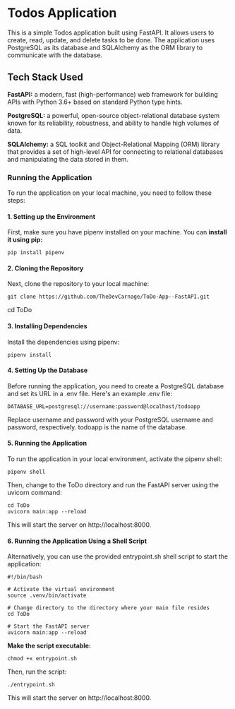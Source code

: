 # Todos Application
This is a simple Todos application built using FastAPI. It allows users to create, read, update, and delete tasks to be done. The application uses PostgreSQL as its database and SQLAlchemy as the ORM library to communicate with the database.

## Tech Stack Used
**FastAPI:** a modern, fast (high-performance) web framework for building APIs with Python 3.6+ based on standard Python type hints. 

**PostgreSQL:** a powerful, open-source object-relational database system known for its reliability, robustness, and ability to handle high volumes of data.

**SQLAlchemy:** a SQL toolkit and Object-Relational Mapping (ORM) library that provides a set of high-level API for connecting to relational databases and manipulating the data stored in them.

### Running the Application
To run the application on your local machine, you need to follow these steps:

#### 1. Setting up the Environment
First, make sure you have pipenv installed on your machine. You can **install it using pip:**

    pip install pipenv
#### 2. Cloning the Repository
Next, clone the repository to your local machine:

    git clone https://github.com/TheDevCarnage/ToDo-App--FastAPI.git

cd ToDo
#### 3. Installing Dependencies
Install the dependencies using pipenv:

    pipenv install

#### 4. Setting Up the Database
Before running the application, you need to create a PostgreSQL database and set its URL in a .env file. Here's an example .env file:


    DATABASE_URL=postgresql://username:password@localhost/todoapp

Replace username and password with your PostgreSQL username and password, respectively. todoapp is the name of the database.

#### 5. Running the Application
To run the application in your local environment, activate the pipenv shell:

    pipenv shell

Then, change to the ToDo directory and run the FastAPI server using the uvicorn command:

    cd ToDo
    uvicorn main:app --reload

This will start the server on http://localhost:8000.

#### 6. Running the Application Using a Shell Script
Alternatively, you can use the provided entrypoint.sh shell script to start the application:


    #!/bin/bash

    # Activate the virtual environment
    source .venv/bin/activate

    # Change directory to the directory where your main file resides
    cd ToDo

    # Start the FastAPI server
    uvicorn main:app --reload
    
**Make the script executable:**

    chmod +x entrypoint.sh

Then, run the script:

    ./entrypoint.sh

This will start the server on http://localhost:8000.
